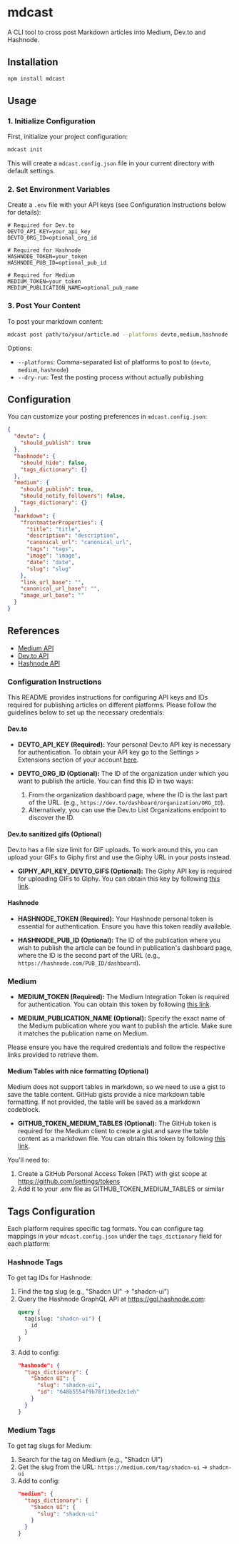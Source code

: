 # mdcast

A CLI tool to cross post Markdown articles into Medium, Dev.to and Hashnode.

## Installation

```bash
npm install mdcast
```

## Usage

### 1. Initialize Configuration

First, initialize your project configuration:

```bash
mdcast init
```

This will create a `mdcast.config.json` file in your current directory with default settings.

### 2. Set Environment Variables

Create a `.env` file with your API keys (see Configuration Instructions below for details):

```env
# Required for Dev.to
DEVTO_API_KEY=your_api_key
DEVTO_ORG_ID=optional_org_id

# Required for Hashnode
HASHNODE_TOKEN=your_token
HASHNODE_PUB_ID=optional_pub_id

# Required for Medium
MEDIUM_TOKEN=your_token
MEDIUM_PUBLICATION_NAME=optional_pub_name
```

### 3. Post Your Content

To post your markdown content:

```bash
mdcast post path/to/your/article.md --platforms devto,medium,hashnode
```

Options:

- `--platforms`: Comma-separated list of platforms to post to (`devto`, `medium`, `hashnode`)
- `--dry-run`: Test the posting process without actually publishing

## Configuration

You can customize your posting preferences in `mdcast.config.json`:

```json
{
  "devto": {
    "should_publish": true
  },
  "hashnode": {
    "should_hide": false,
    "tags_dictionary": {}
  },
  "medium": {
    "should_publish": true,
    "should_notify_followers": false,
    "tags_dictionary": {}
  },
  "markdown": {
    "frontmatterProperties": {
      "title": "title",
      "description": "description",
      "canonical_url": "canonical_url",
      "tags": "tags",
      "image": "image",
      "date": "date",
      "slug": "slug"
    },
    "link_url_base": "",
    "canonical_url_base": "",
    "image_url_base": ""
  }
}
```

## References

- [Medium API](https://github.com/Medium/medium-api-docs)
- [Dev.to API](https://developers.forem.com/api)
- [Hashnode API](https://api.hashnode.com/)

### Configuration Instructions

This README provides instructions for configuring API keys and IDs required for publishing articles on different platforms. Please follow the guidelines below to set up the necessary credentials:

#### Dev.to

- **DEVTO_API_KEY (Required):** Your personal Dev.to API key is necessary for authentication. To obtain your API key go to the Settings > Extensions section of your account [here](https://dev.to/settings/extensions).

- **DEVTO_ORG_ID (Optional):** The ID of the organization under which you want to publish the article. You can find this ID in two ways:
  1.  From the organization dashboard page, where the ID is the last part of the URL. (e.g., `https://dev.to/dashboard/organization/ORG_ID`).
  2.  Alternatively, you can use the Dev.to List Organizations endpoint to discover the ID.

#### Dev.to sanitized gifs (Optional)

Dev.to has a file size limit for GIF uploads. To work around this, you can upload your GIFs to Giphy first and use the Giphy URL in your posts instead.

- **GIPHY_API_KEY_DEVTO_GIFS (Optional):** The Giphy API key is required for uploading GIFs to Giphy. You can obtain this key by following [this link](https://developers.giphy.com/dashboard/).

#### Hashnode

- **HASHNODE_TOKEN (Required):** Your Hashnode personal token is essential for authentication. Ensure you have this token readily available.

- **HASHNODE_PUB_ID (Optional):** The ID of the publication where you wish to publish the article can be found in publication's dashboard page, where the ID is the second part of the URL (e.g., `https://hashnode.com/PUB_ID/dashboard`).

### Medium

- **MEDIUM_TOKEN (Required):** The Medium Integration Token is required for authentication. You can obtain this token by following [this link](https://medium.com/me/settings/security).

- **MEDIUM_PUBLICATION_NAME (Optional):** Specify the exact name of the Medium publication where you want to publish the article. Make sure it matches the publication name on Medium.

Please ensure you have the required credentials and follow the respective links provided to retrieve them.

#### Medium Tables with nice formatting (Optional)

Medium does not support tables in markdown, so we need to use a gist to save the table content. GitHub gists provide a nice markdown table formatting. If not provided, the table will be saved as a markdown codeblock.

- **GITHUB_TOKEN_MEDIUM_TABLES (Optional):** The GitHub token is required for the Medium client to create a gist and save the table content as a markdown file. You can obtain this token by following [this link](https://github.com/settings/tokens).

You'll need to:

1. Create a GitHub Personal Access Token (PAT) with gist scope at https://github.com/settings/tokens
2. Add it to your .env file as GITHUB_TOKEN_MEDIUM_TABLES or similar

## Tags Configuration

Each platform requires specific tag formats. You can configure tag mappings in your `mdcast.config.json` under the `tags_dictionary` field for each platform:

### Hashnode Tags

To get tag IDs for Hashnode:

1. Find the tag slug (e.g., "Shadcn UI" -> "shadcn-ui")
2. Query the Hashnode GraphQL API at https://gql.hashnode.com:
   ```graphql
   query {
     tag(slug: "shadcn-ui") {
       id
     }
   }
   ```
3. Add to config:
   ```json
   "hashnode": {
     "tags_dictionary": {
       "Shadcn UI": {
         "slug": "shadcn-ui",
         "id": "648b5554f9b78f110ed2c1eb"
       }
     }
   }
   ```

### Medium Tags

To get tag slugs for Medium:

1. Search for the tag on Medium (e.g., "Shadcn UI")
2. Get the slug from the URL: `https://medium.com/tag/shadcn-ui` -> `shadcn-ui`
3. Add to config:
   ```json
   "medium": {
     "tags_dictionary": {
       "Shadcn UI": {
         "slug": "shadcn-ui"
       }
     }
   }
   ```
